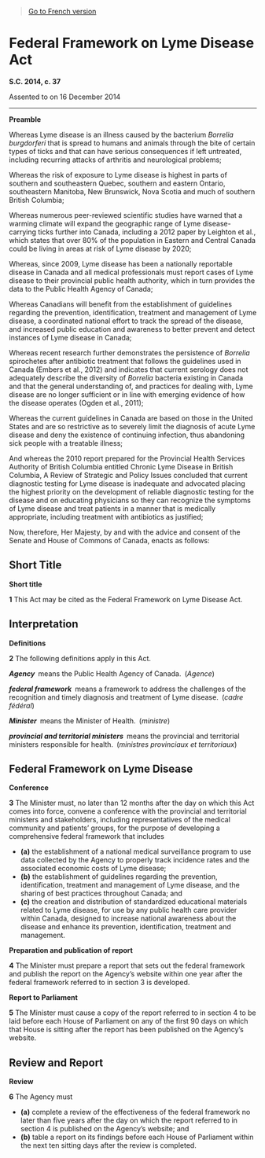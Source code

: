 > [Go to French version](/fr/Lois/Lois%20du%20Canada/2014/ch.%2037.md)

# Federal Framework on Lyme Disease Act

**S.C. 2014, c. 37**


Assented to on 16 December 2014

----------




**Preamble**

Whereas Lyme disease is an illness caused by the bacterium *Borrelia burgdorferi* that is spread to humans and animals through the bite of certain types of ticks and that can have serious consequences if left untreated, including recurring attacks of arthritis and neurological problems;

Whereas the risk of exposure to Lyme disease is highest in parts of southern and southeastern Quebec, southern and eastern Ontario, southeastern Manitoba, New Brunswick, Nova Scotia and much of southern British Columbia;

Whereas numerous peer-reviewed scientific studies have warned that a warming climate will expand the geographic range of Lyme disease-carrying ticks further into Canada, including a 2012 paper by Leighton et al., which states that over 80% of the population in Eastern and Central Canada could be living in areas at risk of Lyme disease by 2020;

Whereas, since 2009, Lyme disease has been a nationally reportable disease in Canada and all medical professionals must report cases of Lyme disease to their provincial public health authority, which in turn provides the data to the Public Health Agency of Canada;

Whereas Canadians will benefit from the establishment of guidelines regarding the prevention, identification, treatment and management of Lyme disease, a coordinated national effort to track the spread of the disease, and increased public education and awareness to better prevent and detect instances of Lyme disease in Canada;

Whereas recent research further demonstrates the persistence of *Borrelia* spirochetes after antibiotic treatment that follows the guidelines used in Canada (Embers et al., 2012) and indicates that current serology does not adequately describe the diversity of *Borrelia* bacteria existing in Canada and that the general understanding of, and practices for dealing with, Lyme disease are no longer sufficient or in line with emerging evidence of how the disease operates (Ogden et al., 2011);

Whereas the current guidelines in Canada are based on those in the United States and are so restrictive as to severely limit the diagnosis of acute Lyme disease and deny the existence of continuing infection, thus abandoning sick people with a treatable illness;

And whereas the 2010 report prepared for the Provincial Health Services Authority of British Columbia entitled Chronic Lyme Disease in British Columbia, A Review of Strategic and Policy Issues concluded that current diagnostic testing for Lyme disease is inadequate and advocated placing the highest priority on the development of reliable diagnostic testing for the disease and on educating physicians so they can recognize the symptoms of Lyme disease and treat patients in a manner that is medically appropriate, including treatment with antibiotics as justified;



Now, therefore, Her Majesty, by and with the advice and consent of the Senate and House of Commons of Canada, enacts as follows:






## Short Title



**Short title**

**1** This Act may be cited as the Federal Framework on Lyme Disease Act.




## Interpretation



**Definitions**

**2** The following definitions apply in this Act.

***Agency*** means the Public Health Agency of Canada. (*Agence*)

***federal framework*** means a framework to address the challenges of the recognition and timely diagnosis and treatment of Lyme disease. (*cadre fédéral*)

***Minister*** means the Minister of Health. (*ministre*)

***provincial and territorial ministers*** means the provincial and territorial ministers responsible for health. (*ministres provinciaux et territoriaux*)




## Federal Framework on Lyme Disease



**Conference**

**3** The Minister must, no later than 12 months after the day on which this Act comes into force, convene a conference with the provincial and territorial ministers and stakeholders, including representatives of the medical community and patients’ groups, for the purpose of developing a comprehensive federal framework that includes
- **(a)** the establishment of a national medical surveillance program to use data collected by the Agency to properly track incidence rates and the associated economic costs of Lyme disease;
- **(b)** the establishment of guidelines regarding the prevention, identification, treatment and management of Lyme disease, and the sharing of best practices throughout Canada; and
- **(c)** the creation and distribution of standardized educational materials related to Lyme disease, for use by any public health care provider within Canada, designed to increase national awareness about the disease and enhance its prevention, identification, treatment and management.




**Preparation and publication of report**

**4** The Minister must prepare a report that sets out the federal framework and publish the report on the Agency’s website within one year after the federal framework referred to in section 3 is developed.




**Report to Parliament**

**5** The Minister must cause a copy of the report referred to in section 4 to be laid before each House of Parliament on any of the first 90 days on which that House is sitting after the report has been published on the Agency’s website.




## Review and Report



**Review**

**6** The Agency must
- **(a)** complete a review of the effectiveness of the federal framework no later than five years after the day on which the report referred to in section 4 is published on the Agency’s website; and
- **(b)** table a report on its findings before each House of Parliament within the next ten sitting days after the review is completed.


